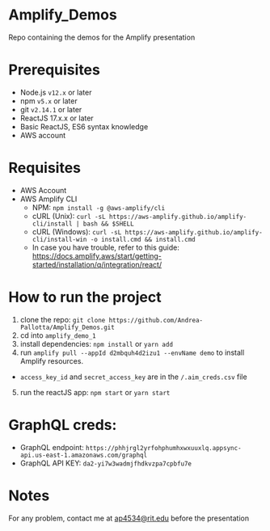 # Amplify_Demos
Repo containing the demos for the Amplify presentation

# Prerequisites

- Node.js `v12.x` or later
- npm `v5.x` or later
- git `v2.14.1` or later
- ReactJS 17.x.x or later
- Basic ReactJS, ES6 syntax knowledge
- AWS account

# Requisites
- AWS Account
- AWS Amplify CLI
  - NPM: `npm install -g @aws-amplify/cli`
  - cURL (Unix): `curl -sL https://aws-amplify.github.io/amplify-cli/install | bash && $SHELL`
  - cURL (Windows): `curl -sL https://aws-amplify.github.io/amplify-cli/install-win -o install.cmd && install.cmd`
  - In case you have trouble, refer to this guide: https://docs.amplify.aws/start/getting-started/installation/q/integration/react/

# How to run the project
1. clone the repo: `git clone https://github.com/Andrea-Pallotta/Amplify_Demos.git`
2. cd into `amplify_demo_1`
3. install dependencies: `npm install` or `yarn add`
4. run `amplify pull --appId d2mbquh4d2izu1 --envName demo` to install Amplify resources. 
  - `access_key_id` and `secret_access_key` are in the `/.aim_creds.csv` file
5. run the reactJS app: `npm start` or `yarn start`

# GraphQL creds:
- GraphQL endpoint: `https://phhjrgl2yrfohphumhxwxuuxlq.appsync-api.us-east-1.amazonaws.com/graphql`
- GraphQL API KEY: `da2-yi7w3wadmjfhdkvzpa7cpbfu7e`

# Notes
For any problem, contact me at ap4534@rit.edu before the presentation
